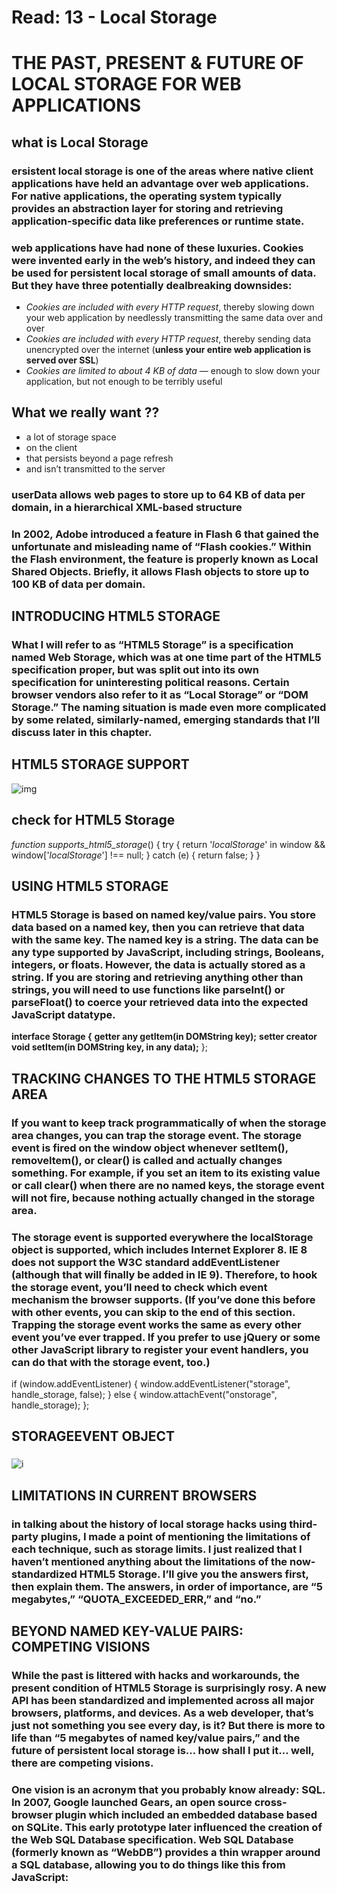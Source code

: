 # Read: 13 - Local Storage

# THE PAST, PRESENT & FUTURE OF LOCAL STORAGE FOR WEB APPLICATIONS

## what is **Local Storage**
### ersistent local storage is one of the areas where native client applications have held an advantage over web applications. For native applications, the operating system typically provides an abstraction layer for storing and retrieving application-specific data like preferences or runtime state.

### web applications have had none of these luxuries. Cookies were invented early in the web’s history, and indeed they can be used for persistent local storage of small amounts of data. But they have three potentially dealbreaking downsides:

* *Cookies are included with every HTTP request*, thereby slowing down your web application by needlessly transmitting the same data over and over
* *Cookies are included with every HTTP request*, thereby sending data unencrypted over the internet (**unless your entire web application is served over SSL**)
* *Cookies are limited to about 4 KB of data* — enough to slow down your application, but not enough to be terribly useful

## What we really want ??

* a lot of storage space
* on the client
* that persists beyond a page refresh
* and isn’t transmitted to the server

### **userData** allows web pages to store up to 64 KB of data per domain, in a hierarchical XML-based structure

### In 2002, Adobe introduced a feature in Flash 6 that gained the unfortunate and misleading name of “Flash cookies.” Within the Flash environment, the feature is properly known as Local Shared Objects. Briefly, it allows Flash objects to store up to 100 KB of data per domain.

## INTRODUCING HTML5 STORAGE
### What I will refer to as “HTML5 Storage” is a specification named Web Storage, which was at one time part of the HTML5 specification proper, but was split out into its own specification for uninteresting political reasons. Certain browser vendors also refer to it as “Local Storage” or “DOM Storage.” The naming situation is made even more complicated by some related, similarly-named, emerging standards that I’ll discuss later in this chapter.

## HTML5 STORAGE SUPPORT
![img](https://imgs.developpaper.com/imgs/2885411287-587d9361eda0f_articlex.png)


## check for HTML5 Storage

*function supports_html5_storage*() {
  try {
    return '*localStorage*' in window && window['*localStorage*'] !== null;
  } catch (e) {
    return false;
  }
}

## USING HTML5 STORAGE
### HTML5 Storage is based on named key/value pairs. You store data based on a named key, then you can retrieve that data with the same key. The named key is a string. The data can be any type supported by JavaScript, including strings, Booleans, integers, or floats. However, the data is actually stored as a string. If you are storing and retrieving anything other than strings, you will need to use functions like parseInt() or parseFloat() to coerce your retrieved data into the expected JavaScript datatype.

**interface Storage {**
 **getter any getItem(in DOMString key);**
 **setter creator void setItem(in DOMString key, in any data);**
};

## TRACKING CHANGES TO THE HTML5 STORAGE AREA
### If you want to keep track programmatically of when the storage area changes, you can trap the storage event. The storage event is fired on the window object whenever setItem(), removeItem(), or clear() is called and actually changes something. For example, if you set an item to its existing value or call clear() when there are no named keys, the storage event will not fire, because nothing actually changed in the storage area.

### The storage event is supported everywhere the localStorage object is supported, which includes Internet Explorer 8. IE 8 does not support the W3C standard addEventListener (although that will finally be added in IE 9). Therefore, to hook the storage event, you’ll need to check which event mechanism the browser supports. (If you’ve done this before with other events, you can skip to the end of this section. Trapping the storage event works the same as every other event you’ve ever trapped. If you prefer to use jQuery or some other JavaScript library to register your event handlers, you can do that with the storage event, too.)

if (window.addEventListener) {
  window.addEventListener("storage", handle_storage, false);
} else {
  window.attachEvent("onstorage", handle_storage);
};

## STORAGEEVENT OBJECT
### 
![i](https://image.slidesharecdn.com/html5localstorage-140511235722-phpapp01/95/html5-local-storage-12-638.jpg?cb=1399852926)

## LIMITATIONS IN CURRENT BROWSERS
### in talking about the history of local storage hacks using third-party plugins, I made a point of mentioning the limitations of each technique, such as storage limits. I just realized that I haven’t mentioned anything about the limitations of the now-standardized HTML5 Storage. I’ll give you the answers first, then explain them. The answers, in order of importance, are “5 megabytes,” “QUOTA_EXCEEDED_ERR,” and “no.”


## BEYOND NAMED KEY-VALUE PAIRS: COMPETING VISIONS
### While the past is littered with hacks and workarounds, the present condition of HTML5 Storage is surprisingly rosy. A new API has been standardized and implemented across all major browsers, platforms, and devices. As a web developer, that’s just not something you see every day, is it? But there is more to life than “5 megabytes of named key/value pairs,” and the future of persistent local storage is… how shall I put it… well, there are competing visions.

### One vision is an acronym that you probably know already: SQL. In 2007, Google launched Gears, an open source cross-browser plugin which included an embedded database based on SQLite. This early prototype later influenced the creation of the Web SQL Database specification. Web SQL Database (formerly known as “WebDB”) provides a thin wrapper around a SQL database, allowing you to do things like this from JavaScript: